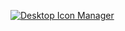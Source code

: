 [![Desktop Icon Manager](https://github-readme-stats.vercel.app/api/pin/?username=DevRadion&repo=desktop-icon-manager)](https://github.com/DevRadion/desktop-icon-manager)
